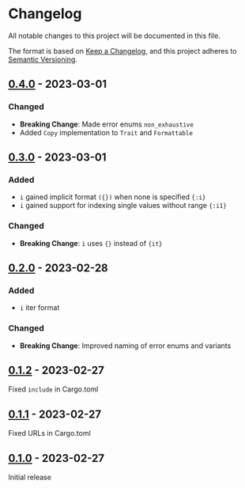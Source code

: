# Changelog
All notable changes to this project will be documented in this file.

The format is based on [Keep a Changelog](https://keepachangelog.com/en/1.0.0/),
and this project adheres to [Semantic Versioning](https://semver.org/spec/v2.0.0.html).

## [0.4.0] - 2023-03-01
### Changed
- **Breaking Change**: Made error enums `non_exhaustive`
- Added `Copy` implementation to `Trait` and `Formattable`

## [0.3.0] - 2023-03-01
### Added
- `i` gained implicit format `({})` when none is specified `{:i}`
- `i` gained support for indexing single values without range `{:i1}`

### Changed
- **Breaking Change**: `i` uses `{}` instead of `{it}`

## [0.2.0] - 2023-02-28
### Added
- `i` iter format

### Changed
- **Breaking Change**: Improved naming of error enums and variants

## [0.1.2] - 2023-02-27
Fixed `include` in Cargo.toml

## [0.1.1] - 2023-02-27
Fixed URLs in Cargo.toml

## [0.1.0] - 2023-02-27
Initial release

[unreleased]: https://github.com/ModProg/interpolator/compare/v0.4.0...HEAD
[0.4.0]: https://github.com/ModProg/interpolator/compare/v0.3.0...v0.4.0
[0.3.0]: https://github.com/ModProg/interpolator/compare/v0.2.0...v0.3.0
[0.2.0]: https://github.com/ModProg/interpolator/compare/v0.1.2...v0.2.0
[0.1.2]: https://github.com/ModProg/interpolator/compare/v0.1.1...v0.1.2
[0.1.1]: https://github.com/ModProg/interpolator/compare/v0.1.0...v0.1.1
[0.1.0]: https://github.com/ModProg/interpolator/v0.1.0
